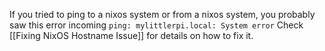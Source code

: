 If you tried to ping to a nixos system or from a nixos system, you probably saw this error incoming
`ping: mylittlerpi.local: System error`
Check [[Fixing NixOS Hostname Issue]] for details on how to fix it.